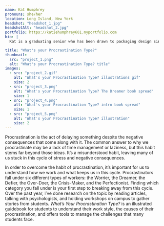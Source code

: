 ```yaml
---
name: Kat Humphrey
pronouns: she/her
location: Long Island, New York
headshot: "headshot_1.jpg"
headshotAlt: "headshot_2.jpg"
portfolio: https://katiehumphrey601.myportfolio.com
bio: |
  Kat is a graduating senior who has been drawn to packaging design since she could walk. The admiration began at age four, when she started stashing ice cream wrappers from the neighborhood ice cream man behind the living room couch. She draws inspiration from her extensive perfume and packaging collection, as well as album covers, billboards, and ads from the music industry…especially anything from Lady Gaga.

title: "What's your Procrastination Type?"
thumbnail:
  src: "project_1.png"
  alt: "What's your Procrastination Type? title"
images:
  - src: "project_2.gif"
    alt: "What's your Procrastination Type? illustrations gif"
    size: 2
  - src: "project_3.png"
    alt: "What's your Procrastination Type? The Dreamer book spread"
    size: 1
  - src: "project_4.png"
    alt: "What's your Procrastination Type? intro book spread"
    size: 1
  - src: "project_5.png"
    alt: "What's your Procrastination Type? illustration"
    size: 2
---
```


Procrastination is the act of delaying something despite the negative consequences that come along with it. The common answer to why we procrastinate may be a lack of time management or laziness, but this habit stems far beyond those ideas. It’s a misunderstood habit, leaving many of us stuck in this cycle of stress and negative consequences.

In order to overcome the habit of procrastination, it’s important for us to understand how we work and what keeps us in this cycle. Procrastinators fall under six different types of workers: the Worrier, the Dreamer, the Defier, the Over-Doer, the Crisis-Maker, and the Perfectionist. Finding which category you fall under is your first step to breaking away from this cycle. Over the past year, I’ve done research on the topic by reading articles, talking with psychologists, and holding workshops on campus to gather stories from students. _What’s Your Procrastination Type?_ is an illustrated guidebook for students to understand their work style, the causes of their procrastination, and offers tools to manage the challenges that many students face. 

